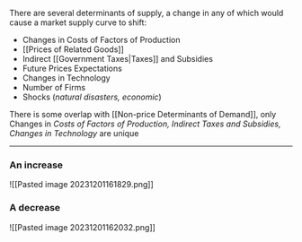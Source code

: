 There are several determinants of supply, a change in any of which would cause a market supply curve to shift:
- Changes in Costs of Factors of Production
- [[Prices of Related Goods]]
- Indirect [[Government Taxes|Taxes]] and Subsidies
- Future Prices Expectations
- Changes in Technology
- Number of Firms
- Shocks (*natural disasters, economic*)

There is some overlap with [[Non-price Determinants of Demand]], only Changes in *Costs of Factors of Production, Indirect Taxes and Subsidies, Changes in Technology* are unique

---

### An increase
![[Pasted image 20231201161829.png]]

### A decrease
![[Pasted image 20231201162032.png]]